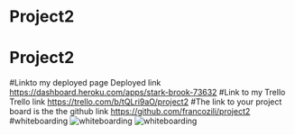 # Project2
# Project2
#Linkto my deployed page
Deployed link https://dashboard.heroku.com/apps/stark-brook-73632
#Link to my Trello
Trello link https://trello.com/b/tQLri9aO/project2
#The link to your project board is the the github link
https://github.com/francozili/project2
#whiteboarding
![whiteboarding](images/whitboard2.HEIC)
![whiteboarding](images/whiteboard.HEIC)

